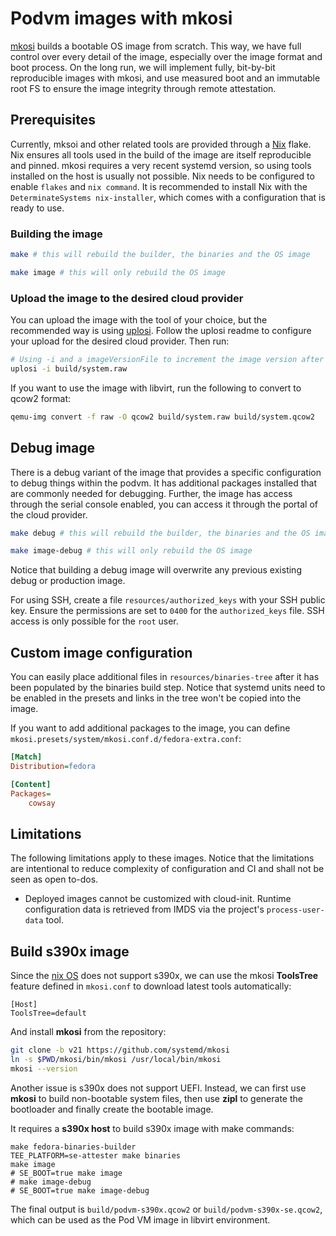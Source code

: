 # Podvm images with mkosi

[mkosi](https://github.com/systemd/mkosi) builds a bootable OS image from scratch. This way, we have full control over every detail of the image, especially over the image format and boot process. On the long run, we will implement fully, bit-by-bit reproducible images with mkosi, and use measured boot and an immutable root FS to ensure the image integrity through remote attestation.

## Prerequisites

Currently, mksoi and other related tools are provided through a [Nix](https://nixos.org/) flake. Nix ensures all tools used in the build of the image are itself reproducible and pinned. mkosi requires a very recent systemd version, so using tools installed on the host is usually not possible. Nix needs to be configured to enable `flakes` and `nix command`. It is recommended to install Nix with the `DeterminateSystems nix-installer`, which comes with a configuration that is ready to use.

### Building the image

```sh
make # this will rebuild the builder, the binaries and the OS image
```

```sh
make image # this will only rebuild the OS image
```

### Upload the image to the desired cloud provider

You can upload the image with the tool of your choice, but the recommended way is using [uplosi](https://github.com/edgelesssys/uplosi). Follow the uplosi readme to configure your upload for the desired cloud provider. Then run:

```sh
# Using -i and a imageVersionFile to increment the image version after the upload.
uplosi -i build/system.raw
```

If you want to use the image with libvirt, run the following to convert to qcow2 format:

```sh
qemu-img convert -f raw -O qcow2 build/system.raw build/system.qcow2
```

## Debug image

There is a debug variant of the image that provides a specific configuration to debug things within
the podvm. It has additional packages installed that are commonly needed for debugging.
Further, the image has access through the serial console enabled, you can access it through the portal
of the cloud provider.

```sh
make debug # this will rebuild the builder, the binaries and the OS image
```

```sh
make image-debug # this will only rebuild the OS image
```

Notice that building a debug image will overwrite any previous existing debug or production image.

For using SSH, create a file `resources/authorized_keys` with your SSH public key. Ensure the permissions
are set to `0400` for the `authorized_keys` file. SSH access is only possible for the `root` user.

## Custom image configuration

You can easily place additional files in `resources/binaries-tree` after it has been populated by the
binaries build step. Notice that systemd units need to be enabled in the presets and links in the tree
won't be copied into the image.

If you want to add additional packages to the image, you can define `mkosi.presets/system/mkosi.conf.d/fedora-extra.conf`:

```ini
[Match]
Distribution=fedora

[Content]
Packages=
    cowsay
```

## Limitations

The following limitations apply to these images. Notice that the limitations are intentional to
reduce complexity of configuration and CI and shall not be seen as open to-dos.

- Deployed images cannot be customized with cloud-init. Runtime configuration data is retrieved
  from IMDS via the project's `process-user-data` tool.

## Build s390x image
Since the [nix OS](https://nixos.org/download/#download-nix) does not support s390x, we can use the mkosi **ToolsTree** feature defined in `mkosi.conf` to download latest tools automatically:
```
[Host]
ToolsTree=default
```
And install **mkosi** from the repository:
```sh
git clone -b v21 https://github.com/systemd/mkosi
ln -s $PWD/mkosi/bin/mkosi /usr/local/bin/mkosi
mkosi --version
```
Another issue is s390x does not support UEFI. Instead, we can first use **mkosi** to build non-bootable system files, then use **zipl** to generate the bootloader and finally create the bootable image.

It requires a **s390x host** to build s390x image with make commands:
```
make fedora-binaries-builder
TEE_PLATFORM=se-attester make binaries
make image
# SE_BOOT=true make image
# make image-debug
# SE_BOOT=true make image-debug
```

The final output is `build/podvm-s390x.qcow2` or `build/podvm-s390x-se.qcow2`, which can be used as the Pod VM image in libvirt environment.

